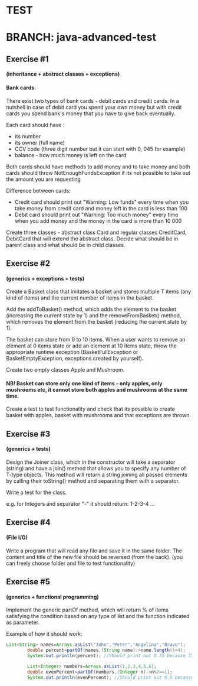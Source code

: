 # TEST

# BRANCH: java-advanced-test

## Exercise #1

#### (inheritance + abstract classes + exceptions)

#### Bank cards.

There exist two types of bank cards - debit cards and credit cards. In a nutshell in case of debit card you spend your
own money but with credit cards you spend bank's money that you have to give back eventually.

Each card should have :

* its number
* its owner (full name)
* CCV code (three digit number but it can start with 0, 045 for example)
* balance - how much money is left on the card

Both cards should have methods to add money and to take money and both cards should throw NotEnoughFundsException if its
not possible to take out the amount you are requesting

Difference between cards:

* Credit card should print out "Warning: Low funds" every time when you take money from credit card and money left in
  the card is less than 100
* Debit card should print out "Warning: Too much money" every time when you add money and the money in the card is more
  than 10 000

Create three classes - abstract class Card and regular classes CreditCard, DebitCard that will extend the abstract
class. Decide what should be in parent class and what should be in child classes.

## Exercise #2

#### (generics + exceptions + tests)

Create a Basket<T> class that imitates a basket and stores multiple T items (any kind of items) and the current number
of items in the basket.

Add the addToBasket() method, which adds the element to the basket (increasing the current state by 1) and the
removeFromBasket() method, which removes the element from the basket (reducing the current state by 1).

The basket can store from 0 to 10 items. When a user wants to remove an element at 0 items state or add an element at 10
items state, throw the appropriate runtime exception (BasketFullException or BasketEmptyException, exceptions created by
yourself).

Create two empty classes Apple and Mushroom.

#### NB! Basket can store only one kind of items - only apples, only mushrooms etc, it cannot store both apples and mushrooms at the same time.

Create a test to test functionality and check that its possible to create basket with apples, basket with mushrooms and
that exceptions are thrown.

## Exercise #3

#### (generics + tests)

Design the Joiner<T> class, which in the constructor will take a separator (string) and have a join() method that allows
you to specify any number of T-type objects. This method will return a string joining all passed elements by calling
their toString() method and separating them with a separator.

Write a test for the class.

e.g. for Integers and separator "-" it should return: 1-2-3-4 ...

## Exercise #4

#### (File I/O)

Write a program that will read any file and save it in the same folder. The content and title of the new file should be
reversed (from the back).
(you can freely choose folder and file to test functionality)

## Exercise #5

#### (generics + functional programming)

Implement the generic partOf method, which will return % of items satisfying the condition based on any type of list and
the function indicated as parameter.

Example of how it should work:

```java
List<String> names=Arrays.asList("John","Peter","Angelina","Bravo");
        double percent=partOf(names,(String name)->name.length()>4);
        System.out.println(percent); //Should print out 0.75 because 75% of names are longer than 4 letters

        List<Integer> numbers=Arrays.asList(1,2,3,4,5,6);
        double evenPercent=partOf(numbers,(Integer n)->n%2==1);
        System.out.println(evenPercent); //Should print out 0.5 because 50% of numbers are even
```